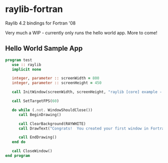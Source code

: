 # raylib-fortran
Raylib 4.2 bindings for Fortran '08

Very much a WIP - currently only runs the hello world app.  More to come!

## Hello World Sample App

```fortran
program test
   use :: raylib
   implicit none

   integer, parameter :: screenWidth = 800
   integer, parameter :: screenHeight = 450

   call InitWindow(screenWidth, screenHeight, "raylib [core] example - basic window")

   call SetTargetFPS(60)

   do while (.not. WindowShouldClose())
      call BeginDrawing()

      call ClearBackground(RAYWHITE)
      call DrawText("Congrats!  You created your first window in Fortran!", 150, 200, 20, LIGHTGRAY)

      call EndDrawing()
   end do

   call CloseWindow()
end program
```
